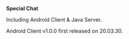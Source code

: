 <b>Special Chat</b>

Including Android Client & Java Server. 

Android Client v1.0.0 first released on 20.03.30. 

